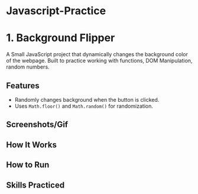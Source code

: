 # Javascript-Practice
# 1. Background Flipper
A Small JavaScript project that dynamically changes the background color of the webpage. Built to practice working with functions, DOM Manipulation, random numbers.
## Features
- Randomly changes background when the button is clicked.
- Uses `Math.floor()` and `Math.random()` for randomization.
## Screenshots/Gif
## How It Works
## How to Run
## Skills Practiced

